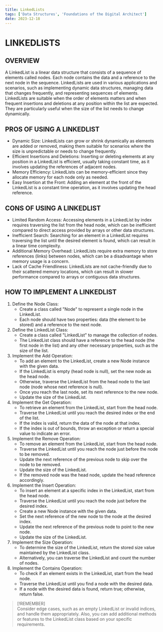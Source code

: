 ```yaml
---
title: LinkedLists
tags: ['Data Structures', 'Foundations of the Digital Architect']
date: 2023-12-18
---
```

# LINKEDLISTS

## OVERVIEW

A LinkedList is a linear data structure that consists of a sequence of elements called nodes. Each node contains the data and a reference to the next node in the sequence. LinkedLists are used in various applications and scenarios, such as implementing dynamic data structures, managing data that changes frequently, and representing sequences of elements. LinkedLists are suitable when the order of elements matters and when frequent insertions and deletions at any position within the list are expected. They are particularly useful when the size of the list needs to change dynamically.

## PROS OF USING A LINKEDLIST

- Dynamic Size: LinkedLists can grow or shrink dynamically as elements are added or removed, making them suitable for scenarios where the size is unpredictable or needs to change frequently.
- Efficient Insertions and Deletions: Inserting or deleting elements at any position in a LinkedList is efficient, usually taking constant time, as it involves updating the references of adjacent nodes.
- Memory Efficiency: LinkedLists can be memory-efficient since they allocate memory for each node only as needed.
- Easy Insertion at the Front: Adding an element at the front of the LinkedList is a constant time operation, as it involves updating the head reference.

## CONS OF USING A LINKEDLIST

- Limited Random Access: Accessing elements in a LinkedList by index requires traversing the list from the head node, which can be inefficient compared to direct access provided by arrays or other data structures.
- Inefficient Search: Searching for an element in a LinkedList requires traversing the list until the desired element is found, which can result in a linear time complexity.
- Additional Memory Overhead: LinkedLists require extra memory to store references (links) between nodes, which can be a disadvantage when memory usage is a concern.
- Lack of Cache Friendliness: LinkedLists are not cache-friendly due to their scattered memory locations, which can result in slower performance compared to arrays or contiguous data structures.

## HOW TO IMPLEMENT A LINKEDLIST
1. Define the Node Class:
    - Create a class called "Node" to represent a single node in the LinkedList.
    - Each node should have two properties: data (the element to be stored) and a reference to the next node.
2. Define the LinkedList Class:
    - Create a class called "LinkedList" to manage the collection of nodes.
    - The LinkedList class should have a reference to the head node (the first node in the list) and any other necessary properties, such as the size of the list.
3. Implement the Add Operation:
	- To add an element to the LinkedList, create a new Node instance with the given data.
	- If the LinkedList is empty (head node is null), set the new node as the head node.
	- Otherwise, traverse the LinkedList from the head node to the last node (node whose next reference is null).
	- Once you reach the last node, set its next reference to the new node.
	- Update the size of the LinkedList.
4. Implement the Get Operation:
	- To retrieve an element from the LinkedList, start from the head node.
	- Traverse the LinkedList until you reach the desired index or the end of the list.
	- If the index is valid, return the data of the node at that index.
	- If the index is out of bounds, throw an exception or return a special value to indicate an error.
5. Implement the Remove Operation:
	- To remove an element from the LinkedList, start from the head node.
	- Traverse the LinkedList until you reach the node just before the node to be removed.
	- Update the next reference of the previous node to skip over the node to be removed.
	- Update the size of the LinkedList.
	- If the removed node was the head node, update the head reference accordingly.
6. Implement the Insert Operation:
	- To insert an element at a specific index in the LinkedList, start from the head node.
	- Traverse the LinkedList until you reach the node just before the desired index.
	- Create a new Node instance with the given data.
	- Set the next reference of the new node to the node at the desired index.
	- Update the next reference of the previous node to point to the new node.
	- Update the size of the LinkedList.
7. Implement the Size Operation:
	- To determine the size of the LinkedList, return the stored size value maintained by the LinkedList class.
	- Alternatively, you can traverse the LinkedList and count the number of nodes.
8. Implement the Contains Operation:
	- To check if an element exists in the LinkedList, start from the head node.
	- Traverse the LinkedList until you find a node with the desired data.
	- If a node with the desired data is found, return true; otherwise, return false.

> [!REMEMBER]  
> Consider edge cases, such as an empty LinkedList or invalid indices, and handle them appropriately. Also, you can add additional methods or features to the LinkedList class based on your specific requirements.
